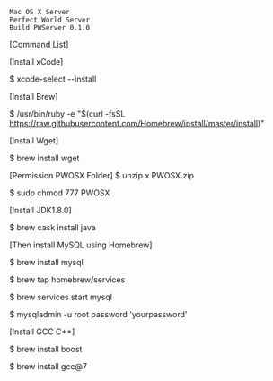 


	Mac OS X Server
	Perfect World Server
	Build PWServer 0.1.0



[Command List]

[Install xCode]

$ xcode-select --install

[Install Brew]

$ /usr/bin/ruby -e "$(curl -fsSL https://raw.githubusercontent.com/Homebrew/install/master/install)"

[Install Wget]

$ brew install wget


[Permission PWOSX Folder]
$ unzip x PWOSX.zip

$ sudo chmod 777 PWOSX

[Install JDK1.8.0]

$ brew cask install java

[Then install MySQL using Homebrew]

$ brew install mysql

$ brew tap homebrew/services 

$ brew services start mysql 

$ mysqladmin -u root password 'yourpassword'

[Install GCC C++]

$ brew install boost

$ brew install gcc@7
